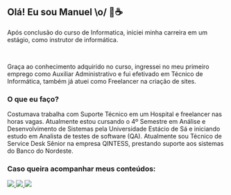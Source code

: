 <h2>Olá! Eu sou Manuel \o/ 👋☕</h2>

Após conclusão do curso de Informatica, iniciei minha carreira em um estágio, como instrutor de informática.

</br>

Graça ao conhecimento adquirido no curso, ingressei no meu primeiro emprego como Auxiliar Administrativo e fui efetivado em Técnico de Informática, também já atuei como Freelancer na criação de sites.

### O que eu faço?

Costumava trabalha com Suporte Técnico em um Hospital e freelancer nas horas vagas. Atualmente estou cursando o 4º Semestre em Análise e Desenvolvimento de Sistemas pela Universidade Estácio de Sá e iniciando estudo em Analista de testes de software (QA). Atualmente sou Técnico de Service Desk Sênior na empresa QINTESS, prestando suporte aos sistemas do Banco do Nordeste.

<h3>Caso queira acompanhar meus conteúdos:</h3> 

<div align="left">
  <a href="//medium.com/@manuseiro" alt="Medium">
    <img src="https://img.shields.io/badge/-Medium-00AFEF?style=for-the-badge&logo=Medium&logoColor=FFF"/>
  </a>
  
  <a href="//www.linkedin.com/in/manuseiro" alt="Linkedin">
    <img src="https://img.shields.io/badge/-Linkedin-00AFEF?style=for-the-badge&logo=Linkedin&logoColor=FFF"/>
  </a>
  
  <a href="//www.youtube.com/manuseiro" alt="Youtube">
    <img src="https://img.shields.io/badge/-Youtube-00AFEF?style=for-the-badge&logo=Youtube&logoColor=FFF"/>
  </a>
</div>
